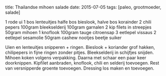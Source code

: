 title: Thailandse mihoen salade
date: 2015-07-05
tags: [paleo, grootmoeder, salade]

1 rode ui
1 bos lenteuitjes
halfe bos bieslook, halve bos korainder
2 chili pepers
100gram bleekselderij
100gram garnalen
2 kip filets in streepjes
50gram mihoen
1 knoflook
100gram tauge
citroensap
3 eetlepel vissaus
2 eetlepel sesamolie
50gram cashew nootjes
beetje suiker

Uien en lenteuitjes snipperen + ringen. Bieslook + koriander grof hakken, chilipepers in fijne ringen zonder pitjes. Bleekselderij in schijfjes snijden. Mihoen koken volgens verpakking. Daarna met schaar een paar keer doorknippen.
Kipfilet aanbraden, knoflook, chili en selderij toevoegen. Rest van versnipperde groente toevoegen. Dressing los maken en toevoegen. 



